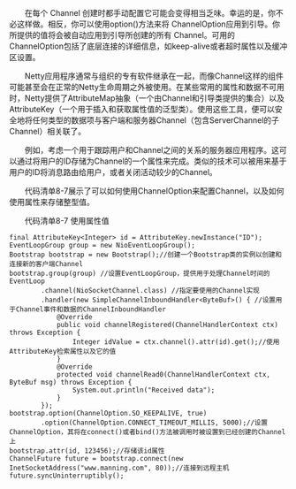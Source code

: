 &emsp;&emsp;在每个 Channel 创建时都手动配置它可能会变得相当乏味。幸运的是，你不必这样做。相反，你可以使用option()方法来将 ChannelOption应用到引导。你所提供的值将会被自动应用到引导所创建的所有 Channel。可用的 ChannelOption包括了底层连接的详细信息，如keep-alive或者超时属性以及缓冲区设置。

&emsp;&emsp;Netty应用程序通常与组织的专有软件继承在一起，而像Channel这样的组件可能甚至会在正常的Netty生命周期之外被使用。在某些常用的属性和数据不可用时，Netty提供了AttributeMap抽象（一个由Channel和引导类提供的集合）以及AttributeKey<T>（一个用于插入和获取属性值的泛型类）。使用这些工具，便可以安全地将任何类型的数据项与客户端和服务器Channel（包含ServerChannel的子Channel）相关联了。

&emsp;&emsp;例如，考虑一个用于跟踪用户和Channel之间的关系的服务器应用程序。这可以通过将用户的ID存储为Channel的一个属性来完成。类似的技术可以被用来基于用户的ID将消息路由给用户，或者关闭活动较少的Channel。

&emsp;&emsp;代码清单8-7展示了可以如何使用ChannelOption来配置Channel，以及如何使用属性来存储整型值。

&emsp;&emsp;代码清单8-7 使用属性值
```
final AttributeKey<Integer> id = AttributeKey.newInstance("ID");
EventLoopGroup group = new NioEventLoopGroup();
Bootstrap bootstrap = new Bootstrap();//创建一个Bootstrap类的实例以创建和连接新的客户端Channel
bootstrap.group(group) //设置EventLoopGroup，提供用于处理Channel时间的EventLoop
        .channel(NioSocketChannel.class) //指定要使用的Channel实现
        .handler(new SimpleChannelInboundHandler<ByteBuf>() { //设置用于Channel事件和数据的ChannelInboundHandler
            @Override
            public void channelRegistered(ChannelHandlerContext ctx) throws Exception {
                Integer idValue = ctx.channel().attr(id).get();//使用AttributeKey检索属性以及它的值
            }
            @Override
            protected void channelRead0(ChannelHandlerContext ctx, ByteBuf msg) throws Exception {
                System.out.println("Received data");
            }
        });
bootstrap.option(ChannelOption.SO_KEEPALIVE, true)
        .option(ChannelOption.CONNECT_TIMEOUT_MILLIS, 5000);//设置ChannelOption，其将在connect()或者bind()方法被调用时被设置到已经创建的Channel上
bootstrap.attr(id, 123456);//存储该id属性
ChannelFuture future = bootstrap.connect(new InetSocketAddress("www.manning.com", 80));//连接到远程主机
future.syncUninterruptibly();
```

